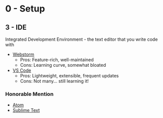 # 0 - Setup
## 3 - IDE
Integrated Development Environment - the text editor that you write code with

* [Webstorm](https://www.jetbrains.com/webstorm/)
    * Pros: Feature-rich, well-maintained
    * Cons: Learning curve, somewhat bloated
* [VS Code](https://code.visualstudio.com/)
    * Pros: Lightweight, extensible, frequent updates
    * Cons: Not many... still learning it!
### Honorable Mention
* [Atom](https://atom.io/)
* [Sublime Text](https://www.sublimetext.com/)
